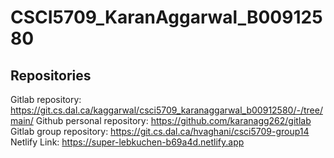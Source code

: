 # CSCI5709_KaranAggarwal_B00912580



## Repositories

Gitlab repository: https://git.cs.dal.ca/kaggarwal/csci5709_karanaggarwal_b00912580/-/tree/main/
Github personal repository: https://github.com/karanagg262/gitlab
Gitlab group repository: https://git.cs.dal.ca/hvaghani/csci5709-group14
Netlify Link: https://super-lebkuchen-b69a4d.netlify.app